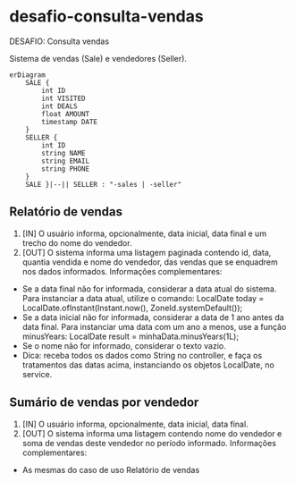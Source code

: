 # desafio-consulta-vendas
DESAFIO: Consulta vendas

Sistema de vendas (Sale) e vendedores (Seller).

```mermaid
erDiagram
    SALE {
        int ID
        int VISITED
        int DEALS
        float AMOUNT
        timestamp DATE
    }
    SELLER {
        int ID
        string NAME
        string EMAIL
        string PHONE
    }
    SALE }|--|| SELLER : "-sales | -seller"
```

## Relatório de vendas
1. [IN] O usuário informa, opcionalmente, data inicial, data final e um trecho do nome do vendedor.
2. [OUT] O sistema informa uma listagem paginada contendo id, data, quantia vendida e nome do
vendedor, das vendas que se enquadrem nos dados informados.
Informações complementares:
- Se a data final não for informada, considerar a data atual do sistema. Para instanciar a data atual,
utilize o comando:
LocalDate today = LocalDate.ofInstant(Instant.now(), ZoneId.systemDefault());
- Se a data inicial não for informada, considerar a data de 1 ano antes da data final. Para instanciar
uma data com um ano a menos, use a função minusYears:
LocalDate result = minhaData.minusYears(1L);
- Se o nome não for informado, considerar o texto vazio.
- Dica: receba todos os dados como String no controller, e faça os tratamentos das datas acima,
instanciando os objetos LocalDate, no service.

## Sumário de vendas por vendedor
1. [IN] O usuário informa, opcionalmente, data inicial, data final.
2. [OUT] O sistema informa uma listagem contendo nome do vendedor e soma de vendas deste vendedor
no período informado.
Informações complementares:
- As mesmas do caso de uso Relatório de vendas
